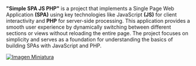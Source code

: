 **"Simple SPA JS PHP"** is a project that implements a Single Page Web Application **(SPA)** using key technologies like JavaScript **(JS)** for client interactivity and **PHP** for server-side processing. This application provides a smooth user experience by dynamically switching between different sections or views without reloading the entire page. The project focuses on simplicity and serves as a foundation for understanding the basics of building SPAs with JavaScript and PHP.

[![Imagen Miniatura](https://img.youtube.com/vi/-PZiKF0MCaM/0.jpg)](https://www.youtube.com/watch?v=-PZiKF0MCaM&autoplay=1)



